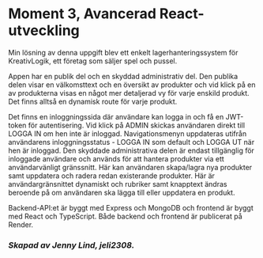 # Moment 3, Avancerad React-utveckling

Min lösning av denna uppgift blev ett enkelt lagerhanteringssystem för KreativLogik, ett företag som säljer spel och pussel.

Appen har en publik del och en skyddad administrativ del. Den publika delen visar en välkomsttext och en översikt av produkter och vid klick på en av produkterna visas en något mer detaljerad vy för varje enskild produkt. Det finns alltså en dynamisk route för varje produkt. 

Det finns en inloggningssida där användare kan logga in och få en JWT-token för autentisering. Vid klick på ADMIN skickas användaren direkt till LOGGA IN om hen inte är inloggad. Navigationsmenyn uppdateras utifrån användarens inloggningsstatus - LOGGA IN som default och LOGGA UT när hen är inloggad. Den skyddade administrativa delen är endast tillgänglig för inloggade användare och används för att hantera produkter via ett användarvänligt gränssnitt. Här kan användaren skapa/lagra nya produkter samt uppdatera och radera redan existerande produkter. Här är användargränsnittet dynamiskt och rubriker samt knapptext ändras beroende på om användaren ska lägga till eller uppdatera en produkt. 

Backend-API:et är byggt med Express och MongoDB och frontend är byggt med React och TypeScript. Både backend och frontend är publicerat på Render.

### _Skapad av Jenny Lind, jeli2308._
